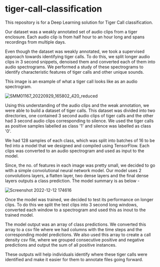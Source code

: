 # tiger-call-classification

This repository is for a Deep Learning solution for Tiger Call classification.

Our dataset was a weakly annotated set of audio clips from a tiger enclosure. Each audio clip is from half hour to an hour long and spans recordings from multiple days.

Even though the dataset was weakly annotated, we took a supervised approach towards identifying tiger calls. To do this, we split longer audio clips in 3 second snippets, denoised them and converted each of them into audio spectrograms. We performed a study of these spectrograms to identify characteristic features of tiger calls and other unique sounds. 

This image is an example of what a tiger call looks like as an audio spectrogram.

![SMM01167_20220929_165802_420_reduced](https://user-images.githubusercontent.com/115058347/208987986-5b8643f6-baee-407f-a65c-ff85502eb3b9.png)

Using this understanding of the audio clips and the weak annotation, we were able to build a dataset of tiger calls. This dataset was divided into two directories, one contained 3 second audio clips of tiger calls and the other had 3 second audio clips corresponding to silence. We used the tiger calls as positive samples labelled as class '1' and silence was labelled as class '0'.

We had 128 samples of each class, which was split into batches of 16 to be fed into a model that we designed and compiled using TensorFlow. Each clips was converted to an audio spectrogram and used as input to the model.

Since, the no. of features in each image was pretty small, we decided to go with a simple convolutional neural network model. Our model uses 2 convolutions layers, a flatten layer, two dense layers and the final dense layers outputs a class prediction. The model summary is as below - 

![Screenshot 2022-12-12 174616](https://user-images.githubusercontent.com/115058347/208989640-e0f35504-45ab-4da6-b9bd-c312d934a1b0.png)

Once the model was trained, we decided to test its performance on longer clips. To do this we split the test clips into 3 second long windows, converted each window to a spectrogram and used this as inout to the trained model.

The model output was an array of class predictions. We converted this array to a csv file where we had columns with the time steps and the corresponding model predictions. We also used this array to create a call density csv file, where we grouped consecutive positive and negative predictions and output the sum of all positive instances.

These outputs will help individuals identify where these tiger calls were identified and make it easier for them to annotate files going forward.
